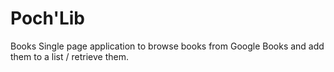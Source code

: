 # Poch'Lib

Books
Single page application to browse books from Google Books and add them to a list / retrieve them.
